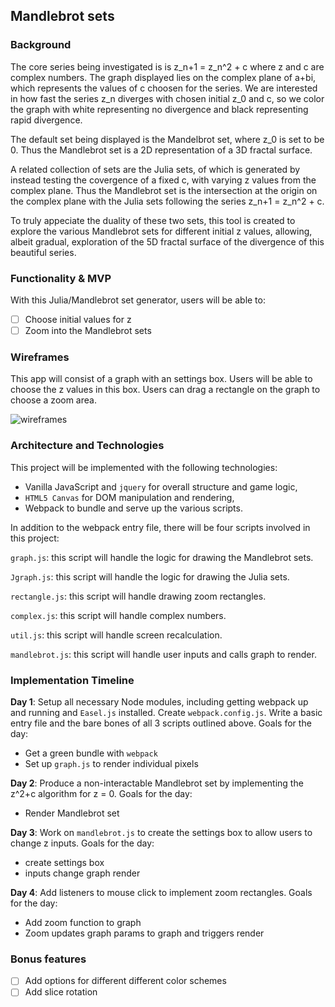 ## Mandlebrot sets

### Background

The core series being investigated is is z_n+1 = z_n^2 + c where z and c are complex numbers.
The graph displayed lies on the complex plane of a+bi, which represents the values of c choosen for the series.
We are interested in how fast the series z_n diverges with chosen initial z_0 and c, so we color the
graph with white representing no divergence and black representing rapid divergence.

The default set being displayed is the Mandelbrot set, where z_0 is set to be 0. Thus the Mandlebrot set is a 2D
representation of a 3D fractal surface.

A related collection of sets are the Julia sets, of which is generated by instead testing the covergence of a fixed c, with
varying z values from the complex plane. Thus the Mandlebrot set is the intersection at the origin on the complex plane with
the Julia sets following the series z_n+1 = z_n^2 + c.

To truly appeciate the duality of these two sets, this tool is created to explore the various Mandlebrot sets for different
initial z values, allowing, albeit gradual, exploration of the 5D fractal surface of the divergence of this beautiful series.
### Functionality & MVP  

With this Julia/Mandlebrot set generator, users will be able to:

- [ ] Choose initial values for z
- [ ] Zoom into the Mandlebrot sets

### Wireframes

This app will consist of a graph with an settings box. Users will be able to choose the z values in this box. Users can drag a rectangle on the graph to choose a zoom area.

![wireframes](wireframe.png)

### Architecture and Technologies

This project will be implemented with the following technologies:

- Vanilla JavaScript and `jquery` for overall structure and game logic,
- `HTML5 Canvas` for DOM manipulation and rendering,
- Webpack to bundle and serve up the various scripts.

In addition to the webpack entry file, there will be four scripts involved in this project:

`graph.js`: this script will handle the logic for drawing the Mandlebrot sets.

`Jgraph.js`: this script will handle the logic for drawing the Julia sets.

`rectangle.js`: this script will handle drawing zoom rectangles.

`complex.js`: this script will handle complex numbers.

`util.js`: this script will handle screen recalculation.

`mandlebrot.js`: this script will handle user inputs and calls graph to render.

### Implementation Timeline

**Day 1**: Setup all necessary Node modules, including getting webpack up and running and `Easel.js` installed.  Create `webpack.config.js`.  Write a basic entry file and the bare bones of all 3 scripts outlined above. Goals for the day:

- Get a green bundle with `webpack`
- Set up `graph.js` to render individual pixels

**Day 2**: Produce a non-interactable Mandlebrot set by implementing the z^2+c algorithm for z = 0.  Goals for the day:

- Render Mandlebrot set

**Day 3**: Work on `mandlebrot.js` to create the settings box to allow users to change z inputs.  Goals for the day:

- create settings box
- inputs change graph render

**Day 4**: Add listeners to mouse click to implement zoom rectangles.  Goals for the day:

- Add zoom function to graph
- Zoom updates graph params to graph and triggers render


### Bonus features

- [ ] Add options for different different color schemes
- [ ] Add slice rotation

